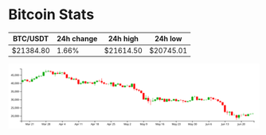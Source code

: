 # Bitcoin Stats

BTC/USDT|24h change|24h high|24h low|
|---|---|---|---|
|$21384.80|1.66%|$21614.50|$20745.01|

<img src="./chart.svg">
